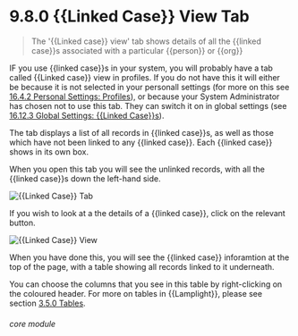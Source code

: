 # 9.8.0 {{Linked Case}} View Tab

> The '{{Linked case}} view' tab shows details of all the {{linked case}}s associated with a particular {{person}} or {{org}}

IF you use {{linked case}}s in your system, you will probably have a tab called {{Linked case}} view in profiles. If you do not have this it will either be because it is not selected in your personall settings (for more on this see [16.4.2 Personal Settings: Profiles](/help/index/p/16.4.2)), or because your System Administrator has chosen not to use this tab. They can switch it on in global settings (see [16.12.3 Global Settings: {{Linked Case}}s](/help/index/p/16.12.3)).

The tab displays a list of all records in {{linked case}}s, as well as those which have not been linked to any {{linked case}}. Each {{linked case}} shows in its own box.

When you open this tab you will see the unlinked records, with all the {{linked case}}s down the left-hand side. 

![{{Linked Case}} Tab](9.8.0a.png)


If you wish to look at a the details of a {{linked case}}, click on the relevant button. 

![{{Linked Case}} View](9.8.0b.png)

When you have done this, you will see the {{linked case}} inforamtion at the top of the page, with a table showing all records linked to it underneath. 

You can choose the columns that you see in this table by right-clicking on the coloured header. For more on tables in {{Lamplight}}, please see section [3.5.0  Tables](/help/index/p/3.5.0). 


###### core module



